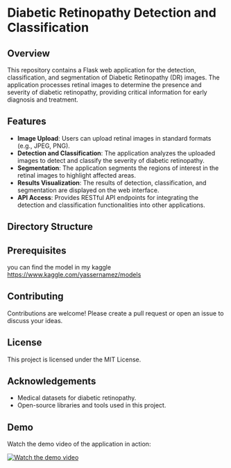 # Diabetic Retinopathy Detection and Classification

## Overview

This repository contains a Flask web application for the detection, classification, and segmentation of Diabetic Retinopathy (DR) images. The application processes retinal images to determine the presence and severity of diabetic retinopathy, providing critical information for early diagnosis and treatment.

## Features

- **Image Upload**: Users can upload retinal images in standard formats (e.g., JPEG, PNG).
- **Detection and Classification**: The application analyzes the uploaded images to detect and classify the severity of diabetic retinopathy.
- **Segmentation**: The application segments the regions of interest in the retinal images to highlight affected areas.
- **Results Visualization**: The results of detection, classification, and segmentation are displayed on the web interface.
- **API Access**: Provides RESTful API endpoints for integrating the detection and classification functionalities into other applications.

## Directory Structure

## Prerequisites
you can find the model in my kaggle https://www.kaggle.com/yassernamez/models
## Contributing
Contributions are welcome! Please create a pull request or open an issue to discuss your ideas.

## License
This project is licensed under the MIT License.

## Acknowledgements
- Medical datasets for diabetic retinopathy.
- Open-source libraries and tools used in this project.

## Demo

Watch the demo video of the application in action:

[![Watch the demo video](https://img.youtube.com/vi/9ON0h4scqLo/0.jpg)](https://youtu.be/9ON0h4scqLo?si=gBHP7_JI-GCdjVu3)
